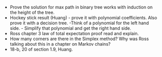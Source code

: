 - Prove the solution for max path in binary tree works with induction on the height of the tree.
- Hockey stick result (Huang) - prove it with polynomial coefficients. Also prove it with a decision tree.
      -Think of a polynomial for the left hand side.
      - Simplify that polynomial and get the right hand side.
- Ross chapter 3 law of total expectation proof read and explain.
- How many corners are there in the Simplex method? Why was Ross talking about this in a chapter on Markov chains?
- 18-b, 20 of section 1.9, Huang.
